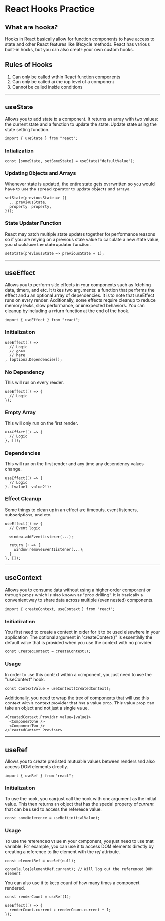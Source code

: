 # React Hooks Practice

## What are hooks?

Hooks in React basically allow for function components to have access to state and other React features like lifecycle methods.
React has various built-in hooks, but you can also create your own custom hooks.

## Rules of Hooks

1. Can only be called within React function components
2. Can only be called at the top level of a component
3. Cannot be called inside conditions

---

## useState

Allows you to add state to a component. It returns an array with two values: the current state and a function to update the state. Update state using the state setting function.

```
import { useState } from "react";
```

### Intialization

```
const [someState, setSomeState] = useState("defaultValue");
```

### Updating Objects and Arrays

Whenever state is updated, the entire state gets overwritten so you would have to use
the spread operator to update objects and arrays.

```
setState(previousState => ({
  ...previousState,
  property: property,
}));
```

### State Updater Function

React may batch multiple state updates together for performance reasons so if you are
relying on a previous state value to calculate a new state value, you should use the
state updater function.

```
setState(previousState => previousState + 1);
```

---

## useEffect

Allows you to perform side effects in your components such as fetching data, timers, and etc. It takes two arguments: a function that performs the effect and a
an optional array of dependencies. It is to note that useEffect runs on every render. Additionally, some effects require cleanup to reduce memory leaks, slow performance,
or unexpected behaviors. You can cleanup by including a return function at the end of the hook.

```
import { useEffect } from "react";
```

### Initialization

```
useEffect(() =>
  // Logic
  // goes
  // here
, [optionalDependencies]);
```

### No Dependency

This will run on every render.

```
useEffect(() => {
  // Logic
});
```

### Empty Array

This will only run on the first render.

```
useEffect(() => {
  // Logic
}, []);
```

### Dependencies

This will run on the first render and any time any dependency values change.

```
useEffect(() => {
  // Logic
}, [value1, value2]);
```

### Effect Cleanup

Some things to clean up in an effect are timeouts, event listeners, subscriptions, and etc.

```
useEffect(() => {
  // Event logic

  window.addEventListener(...);

  return () => {
    window.removeEventListener(...);
  }
}, []);
```

---

## useContext

Allows you to consume data without using a higher-order component or through props which
is also known as "prop drilling". It is basically a convenient way to share data across
multiple (even nested) components.

```
import { createContext, useContext } from "react";
```

### Initialization

You first need to create a context in order for it to be used elsewhere in your application. The optional argument in "createContext()" is essentially the default value that is provided when you use the context with no provider.

```
const CreatedContext = createContext();
```

### Usage

In order to use this context within a component, you just need to use the "useContext" hook.

```
const ContextValue = useContext(CreatedContext);
```

Additionally, you need to wrap the tree of components that will use this context with a context provider that has a value prop. This value prop can take an object and not just a single value.

```
<CreatedContext.Provider value={value}>
  <ComponentOne />
  <ComponentTwo />
</CreatedContext.Provider>
```

---

## useRef

Allows you to create presisted mutuable values between renders and also access DOM elements directly.

```
import { useRef } from "react";
```

### Initialization

To use the hook, you can just call the hook with one argument as the initial value. This then returns an object that has the special property of _current_ that can be used to access the reference value.

```
const someReference = useRef(initialValue);
```

### Usage

To use the referenced value in your component, you just need to use that variable. For example, you can use it to access DOM elements directly by creating a reference to the element with the _ref_ attribute.

```
const elementRef = useRef(null);

console.log(elementRef.current); // Will log out the referenced DOM element
```

You can also use it to keep count of how many times a component rendered.

```
const renderCount = useRef(1);

useEffect(() => {
  renderCount.current = renderCount.current + 1;
});
```
